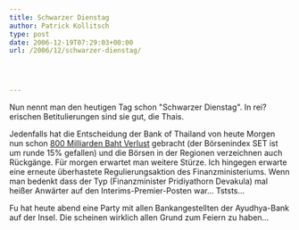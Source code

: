 ```yaml
---
title: Schwarzer Dienstag
author: Patrick Kollitsch
type: post
date: 2006-12-19T07:29:03+00:00
url: /2006/12/schwarzer-dienstag/




---
```

Nun nennt man den heutigen Tag schon "Schwarzer Dienstag". In rei?erischen Betitulierungen sind sie gut, die Thais.

Jedenfalls hat die Entscheidung der Bank of Thailand von heute Morgen nun schon [800 Milliarden Baht Verlust][1] gebracht (der Börsenindex SET ist um runde 15% gefallen) und die Börsen in der Regionen verzeichnen auch Rückgänge. Für morgen erwartet man weitere Stürze. Ich hingegen erwarte eine erneute überhastete Regulierungsaktion des Finanzministeriums. Wenn man bedenkt dass der Typ (Finanzminister Pridiyathorn Devakula) mal heißer Anwärter auf den Interims-Premier-Posten war... Tststs... 

Fu hat heute abend eine Party mit allen Bankangestellten der Ayudhya-Bank auf der Insel. Die scheinen wirklich allen Grund zum Feiern zu haben...

 [1]: http://www.nationmultimedia.com/2006/12/19/headlines/headlines_30021984.php
